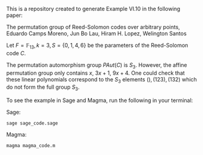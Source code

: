 This is a repository created to generate Example VI.10 in the following paper:

The permutation group of Reed-Solomon codes over arbitrary points, Eduardo Camps Moreno, Jun Bo Lau, Hiram H. Lopez, Welington Santos

Let $F= \mathbb{F}_{13}, k = 3, S = \{ 0,1,4,6\}$ be the parameters of the Reed-Solomon code $C$.

The permutation automorphism group $PAut(C)$ is $S_3$. However, the affine permutation group only contains $x$, $3x + 1$, $9x+4$. One could check that these linear polynomials correspond to the $S_3$ elements $(), (123),(132)$ which do not form the full group $S_3$.

To see the example in Sage and Magma, run the following in your terminal:

Sage:

```
sage sage_code.sage
```

Magma:

```
magma magma_code.m
```
